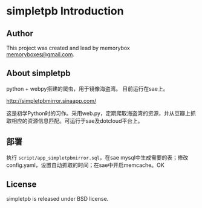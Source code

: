 simpletpb Introduction
=====================

Author
----------------
This project was created and lead by memorybox <memoryboxes@gmail.com>.

About simpletpb
----------------

python + webpy搭建的爬虫，用于镜像海盗湾。 目前运行在sae上。

http://simpletpbmirror.sinaapp.com/

这是初学Python时的习作。采用web.py，定期爬取海盗湾的资源，并从豆瓣上抓取相应的资源信息匹配。可运行于sae及dotcloud平台上。

部署
------------

执行 `script/app_simpletpbmirror.sql`，在sae mysql中生成需要的表；修改config.yaml，设置自动抓取的时间；在sae中开启memcache。OK


License
------------

simpletpb is released under BSD license.

